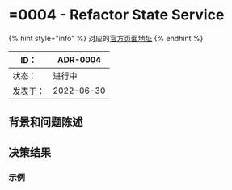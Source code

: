 # =0004 - Refactor State Service

{% hint style="info" %}
对应的[官方页面地址](https://contributing.bitwarden.com/architecture/adr/refactor-state-service)
{% endhint %}

| ID：  | ADR-0004   |
| ---- | ---------- |
| 状态：  | 进行中        |
| 发表于： | 2022-06-30 |

## 背景和问题陈述​ <a href="#context-and-problem-statement" id="context-and-problem-statement"></a>

## 决策结果​ <a href="#decision-outcome" id="decision-outcome"></a>

### 示例​ <a href="#example" id="example"></a>
